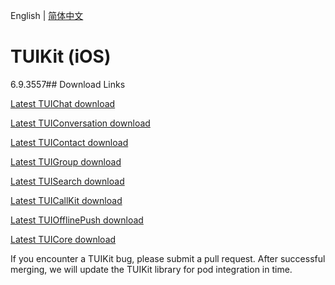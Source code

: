 English | [简体中文](./README_ZH.md)

# TUIKit (iOS)
6.9.3557## Download Links

[Latest TUIChat download](https://im.sdk.cloud.tencent.cn/download/tuikit/6.9.3557/ios/TUIChat.zip)

[Latest TUIConversation download](https://im.sdk.cloud.tencent.cn/download/tuikit/6.9.3557/ios/TUIConversation.zip)

[Latest TUIContact download](https://im.sdk.cloud.tencent.cn/download/tuikit/6.9.3557/ios/TUIContact.zip)

[Latest TUIGroup download](https://im.sdk.cloud.tencent.cn/download/tuikit/6.9.3557/ios/TUIGroup.zip)

[Latest TUISearch download](https://im.sdk.cloud.tencent.cn/download/tuikit/6.9.3557/ios/TUISearch.zip)

[Latest TUICallKit download](https://im.sdk.cloud.tencent.cn/download/tuikit/6.9.3557/ios/TUICallKit.zip)

[Latest TUIOfflinePush download](https://im.sdk.cloud.tencent.cn/download/tuikit/6.9.3557/ios/TUIOfflinePush.zip)

[Latest TUICore download](https://im.sdk.cloud.tencent.cn/download/tuikit/6.9.3557/ios/TUICore.zip)

If you encounter a TUIKit bug, please submit a pull request. After successful merging, we will update the TUIKit library for pod integration in time.